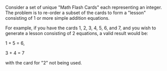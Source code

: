Consider a set of unique "Math Flash Cards" each representing an integer.
The problem is to re-order a subset of the cards to form a "lesson" consisting of 1 or more simple addition equations.

For example, if you have the cards 1, 2, 3, 4, 5, 6, and 7, and you wish to generate a lesson consisting of 2 equations, a valid result would be:

1 + 5 = 6,

3 + 4 = 7

with the card for "2" not being used.